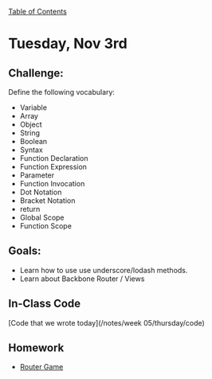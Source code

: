 [Table of Contents](/README.md)

# Tuesday, Nov 3rd

## Challenge:

Define the following vocabulary:

* Variable
* Array
* Object
* String
* Boolean
* Syntax
* Function Declaration
* Function Expression
* Parameter
* Function Invocation
* Dot Notation
* Bracket Notation
* return
* Global Scope
* Function Scope



## Goals:
* Learn how to use use underscore/lodash methods.
* Learn about Backbone Router / Views


## In-Class Code
[Code that we wrote today](/notes/week 05/thursday/code)

## Homework
* [Router Game](https://github.com/theironyard-frontend-nashville/assignments/tree/cohort2/week05/tuesday)
